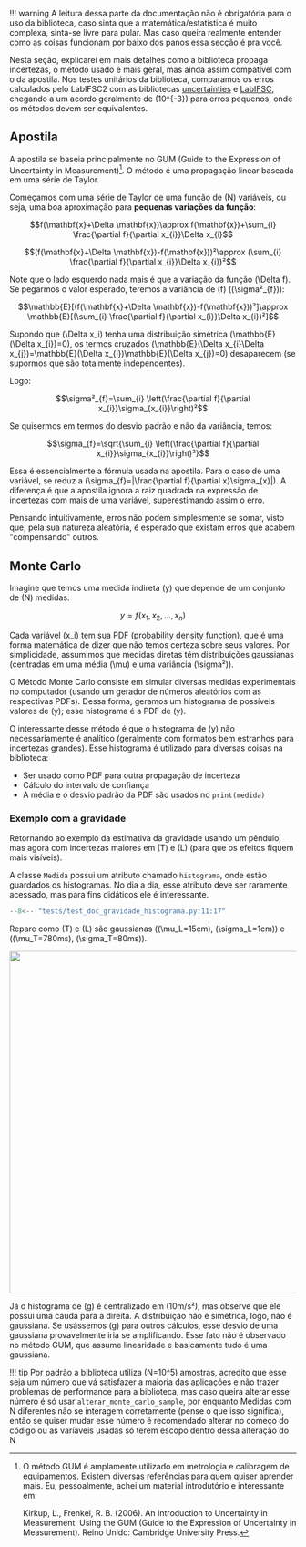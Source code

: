 !!! warning
    A leitura dessa parte da documentação não é obrigatória para o uso da biblioteca, caso sinta que a matemática/estatística é muito complexa, sinta-se livre para pular. Mas caso queira realmente entender como as coisas funcionam por baixo dos panos essa secção é pra você.




Nesta seção, explicarei em mais detalhes como a biblioteca propaga incertezas, o método usado é mais geral, mas ainda assim compatível com o da apostila. Nos testes unitários da biblioteca, comparamos os erros calculados pelo LabIFSC2 com as bibliotecas [uncertainties](https://pythonhosted.org/uncertainties/) e [LabIFSC](https://github.com/gjvnq/LabIFSC), chegando a um acordo geralmente de \(10^{-3}\) para erros pequenos, onde os métodos devem ser equivalentes.

## Apostila
A apostila se baseia principalmente no GUM (Guide to the Expression of Uncertainty in Measurement)[^1]. O método é uma propagação linear baseada em uma série de Taylor.

Começamos com uma série de Taylor de uma função de \(N\) variáveis, ou seja, uma boa aproximação para **pequenas variações da função**:

$$f(\mathbf{x}+\Delta \mathbf{x})\approx f(\mathbf{x})+\sum_{i} \frac{\partial f}{\partial x_{i}}\Delta x_{i}$$

$$(f(\mathbf{x}+\Delta \mathbf{x})-f(\mathbf{x}))²\approx (\sum_{i} \frac{\partial f}{\partial x_{i}}\Delta x_{i})²$$

Note que o lado esquerdo nada mais é que a variação da função \(\Delta f\). Se pegarmos o valor esperado, teremos a variância de \(f\) (\(\sigma²_{f}\)):

$$\mathbb{E}[(f(\mathbf{x}+\Delta \mathbf{x})-f(\mathbf{x}))²]\approx \mathbb{E}[(\sum_{i} \frac{\partial f}{\partial x_{i}}\Delta x_{i})²]$$

Supondo que \(\Delta x_i\) tenha uma distribuição simétrica \(\mathbb{E}(\Delta x_{i})=0\), os termos cruzados \(\mathbb{E}(\Delta x_{i}\Delta x_{j})=\mathbb{E}(\Delta x_{i})\mathbb{E}(\Delta x_{j})=0\) desaparecem (se supormos que são totalmente independentes).

Logo:

$$\sigma²_{f}=\sum_{i} \left(\frac{\partial f}{\partial x_{i}}\sigma_{x_{i}}\right)²$$

Se quisermos em termos do desvio padrão e não da variância, temos:

$$\sigma_{f}=\sqrt{\sum_{i} \left(\frac{\partial f}{\partial x_{i}}\sigma_{x_{i}}\right)²}$$

Essa é essencialmente a fórmula usada na apostila. Para o caso de uma variável, se reduz a \(\sigma_{f}=|\frac{\partial f}{\partial x}\sigma_{x}|\). A diferença é que a apostila ignora a raiz quadrada na expressão de incertezas com mais de uma variável, superestimando assim o erro.

Pensando intuitivamente, erros não podem simplesmente se somar, visto que, pela sua natureza aleatória, é esperado que existam erros que acabem "compensando" outros.

## Monte Carlo
Imagine que temos uma medida indireta \(y\) que depende de um conjunto de \(N\) medidas:

$$y=f(x_1,x_2,\dots,x_n)$$

Cada variável \(x_i\) tem sua PDF ([probability density function](https://en.wikipedia.org/wiki/Probability_density_function)), que é uma forma matemática de dizer que não temos certeza sobre seus valores. Por simplicidade, assumimos que medidas diretas têm distribuições gaussianas (centradas em uma média \(\mu\) e uma variância \(\sigma²\)).

O Método Monte Carlo consiste em simular diversas medidas experimentais no computador (usando um gerador de números aleatórios com as respectivas PDFs). Dessa forma, geramos um histograma de possíveis valores de \(y\); esse histograma é a PDF de \(y\).

O interessante desse método é que o histograma de \(y\) não necessariamente é analítico (geralmente com formatos bem estranhos para incertezas grandes). Esse histograma é utilizado para diversas coisas na biblioteca:

- Ser usado como PDF para outra propagação de incerteza
- Cálculo do intervalo de confiança
- A média e o desvio padrão da PDF são usados no `print(medida)`

### Exemplo com a gravidade
Retornando ao exemplo da estimativa da gravidade usando um pêndulo, mas agora com incertezas maiores em \(T\) e \(L\) (para que os efeitos fiquem mais visíveis).

A classe `Medida` possui um atributo chamado `histograma`, onde estão guardados os histogramas. No dia a dia, esse atributo deve ser raramente acessado, mas para fins didáticos ele é interessante.

```py 
--8<-- "tests/test_doc_gravidade_histograma.py:11:17"
```

Repare como \(T\) e \(L\) são gaussianas (\(\mu_L=15cm\), \(\sigma_L=1cm\)) e (\(\mu_T=780ms\), \(\sigma_T=80ms\)).

<img src="./images/gravidade_histograma.jpg" width=600>

Já o histograma de \(g\) é centralizado em \(10m/s²\), mas observe que ele possui uma cauda para a direita. A distribuição não é simétrica, logo, não é gaussiana. Se usássemos \(g\) para outros cálculos, esse desvio de uma gaussiana provavelmente iria se amplificando. Esse fato não é observado no método GUM, que assume linearidade e basicamente tudo é uma gaussiana.


!!! tip
    Por padrão a biblioteca utiliza \(N=10^5\) amostras, acredito que esse seja um número que vá satisfazer a maioria das aplicações e não trazer problemas de performance para a biblioteca, mas caso queira alterar esse número é só usar
    `alterar_monte_carlo_sample`, por enquanto Medidas com N diferentes não se interagem corretamente (pense o que isso significa), então se quiser mudar esse número é recomendado alterar no começo do código ou as varíaveis usadas só terem escopo dentro dessa alteração do N




[^1]: O método GUM é amplamente utilizado em metrologia e calibragem de equipamentos. Existem diversas referências para quem quiser aprender mais. Eu, pessoalmente, achei um material introdutório e interessante em:
    
    Kirkup, L., Frenkel, R. B. (2006). An Introduction to Uncertainty in Measurement: Using the GUM (Guide to the Expression of Uncertainty in Measurement). Reino Unido: Cambridge University Press.

[^2]: O principal material usado na implementação do Monte Carlo foi o próprio material suplementar do GUM sobre Monte Carlo. É interessante notar que esse material explicitamente considera o método Monte Carlo como uma forma mais precisa de calcular incertezas:

    “Evaluation of Measurement Data — Supplement 1 to the ‘Guide to the Expression of Uncertainty in Measurement’ — Propagation of Distributions Using a Monte Carlo Method,” 2008. https://doi.org/10.59161/JCGM101-2008.